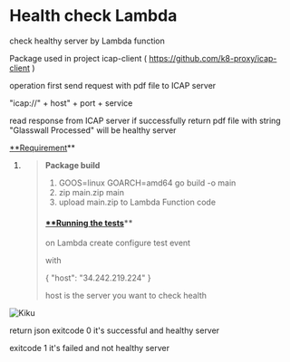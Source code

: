 
# **Health check Lambda**

check healthy server by Lambda function

Package used in project icap-client ( https://github.com/k8-proxy/icap-client )

operation first send request with pdf file to ICAP server

"icap://" + host" + port  + service

read response from ICAP server if successfully return pdf file with string "Glasswall Processed" will be healthy server   

[**Requirement]()**

1. > **Package build**
   >
   > 1. GOOS=linux GOARCH=amd64 go build -o main 
   > 2. zip main.zip main 
   > 3. upload main.zip to Lambda Function code
   >
   > #### [**Running the tests]()**
   >
   > on Lambda create  configure test event
   >
   > with 
   >
   > {
   >   "host": "34.242.219.224"
   > }
   >
   > host is the server you  want to check health




![Kiku](images/healthy.png)


return json exitcode 0 it's  successful and healthy server 


exitcode 1 it's failed and not healthy server

